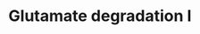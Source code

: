 ---
annotations:
- id: PW:0001380
  parent: classic metabolic pathway
  type: Pathway Ontology
  value: glutamate degradation pathway I
authors:
- J.Heckman
- MaintBot
- AlexanderPico
- Christine Chichester
- Egonw
- Timverbruggen
description: Based on http://metacyc.org/META/NEW-IMAGE?type=PATHWAY&object=GLUDEG-I-PWY
last-edited: 2018-04-26
organisms:
- Saccharomyces cerevisiae
redirect_from:
- /index.php/Pathway:WP556
- /instance/WP556
- /instance/WP556_r97054
revision: r97054
schema-jsonld:
- '@context': https://schema.org/
  '@id': https://wikipathways.github.io/pathways/WP556.html
  '@type': Dataset
  creator:
    '@type': Organization
    name: WikiPathways
  description: Based on http://metacyc.org/META/NEW-IMAGE?type=PATHWAY&object=GLUDEG-I-PWY
  keywords:
  - GAD1
  - L-glutamate
  - L-glutamine
  - NADPH
  - UGA1
  - UGA2
  license: CC0
  name: Glutamate degradation I
seo: CreativeWork
title: Glutamate degradation I
wpid: WP556
---